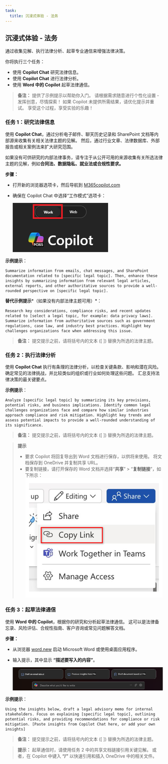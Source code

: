 ```yaml
---
task:
  title: 沉浸式体验 - 法务
---
```


## 沉浸式体验 - 法务  

通过收集见解、执行法律分析、起草专业通信来增强法律决策。  

你将执行三个任务：  

- 使用 **Copilot Chat** 研究法律信息。  
- 使用 **Copilot Chat** 进行法律分析。  
- 使用 **Word 中的 Copilot** 起草法律通信。  

> **备注：** 提供了示例提示以帮助你入门。 请根据需求随意进行个性化设置 - 发挥创意，尽情探索！ 如果 Copilot 未提供所需结果，请优化提示并重试。 享受这个过程，享受实验的乐趣！  

### 任务 1：研究法律信息  

使用 **Copilot Chat**，通过分析电子邮件、聊天历史记录和 SharePoint 文档等内部源来收集有关相关法律主题的见解。 然后，通过行业文章、法律数据库、外部报告或相关案例法来扩大研究范围。  

如果没有可供研究的内部法律事务，请专注于从公开可用的来源收集有关所选法律主题的见解，例如**合同法、数据隐私、就业法或合规性要求。**  

**步骤：**

- 打开新的浏览器选项卡，然后导航到 [M365copilot.com](https://m365copilot.com/)  
- 确保在 Copilot Chat 中选择“工作模式”选项卡：  

    ![显示“工作模式”选项卡的屏幕截图。](../Prompts/Media/work-mode.png)  

**示例提示**：

```text
Summarize information from emails, chat messages, and SharePoint documentation related to [specific legal topic]. Then, enhance these insights by summarizing information from relevant legal articles, external reports, and other authoritative sources to provide a well-rounded perspective on [specific legal topic].
```

**替代示例提示***（如果没有内部法律主题可用）*：

```text
Research key considerations, compliance risks, and recent updates related to [select a legal topic, for example: data privacy laws]. Summarize information from authoritative sources such as government regulations, case law, and industry best practices. Highlight key challenges organizations face when addressing this issue.
```

> **备注：** 提交提示之前，请将括号内的文本 ([ ]) 替换为所选的法律主题。

### 任务 2：执行法律分析  

使用 **Copilot Chat** 执行有条理的法律分析，以检查关键条款、影响和潜在风险。 确定常见的法律挑战，并比较类似的组织或行业如何处理这些问题。 汇总支持法律决策的最关键要点。  

**示例提示**：

```text
Analyze [specific legal topic] by summarizing its key provisions, potential risks, and business implications. Identify common legal challenges organizations face and compare how similar industries approach compliance and risk mitigation. Highlight key trends and assess potential impacts to provide a well-rounded understanding of its significance.
```

> **备注：** 提交提示之前，请将括号内的文本 ([ ]) 替换为所选的法律主题。

> **提示**  
>
> - 要求 Copilot 将回复导出到 Word 文档进行保存，以供将来使用。 将文档保存到 OneDrive 并复制共享 URL。  
> - 要复制链接，请打开保存的 Word 文档并选择“**共享**” > “**复制链接**”，如下所示：  
> ![共享链接。](../Demos/Media/share-menu-with-copy-link-9fd1c60a.png)  

### 任务 3：起草法律通信  

使用 **Word 中的 Copilot**，根据你的研究和分析起草法律通信。 这可以是法律备忘录、风险评估、合规性指南、客户咨询或常见问题解答文档。  

**步骤：**

- 从浏览器 [word.new](https://word.new) 启动 Microsoft Word 或使用桌面应用程序。  
- 输入提示，其中显示 **“描述要写入的内容”**。  

    ![显示 Word 中的 Copilot 的屏幕截图。](../Prompts/Media/draft-with-copilot.png)  

**示例提示**：

```text
Using the insights below, draft a legal advisory memo for internal stakeholders. Focus on explaining [specific legal topic], outlining potential risks, and providing recommendations for compliance or risk mitigation. [Paste insights from Copilot Chat here, or add your own insights]
```

> **备注：** 提交提示之前，请将括号内的文本 ([ ]) 替换为所选的法律主题。

> **提示：** 起草通信时，请使用任务 2 中的共享文档链接引用关键见解。 或者，在 Copilot 中键入 **“/”** 以快速引用和插入 OneDrive 中的相关文件。
